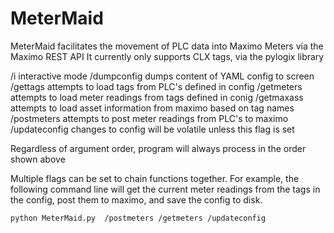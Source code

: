 # MeterMaid
MeterMaid facilitates the movement of PLC data into Maximo Meters via the Maximo REST API
It currently only supports CLX tags, via the pylogix library

/i             interactive mode
/dumpconfig    dumps content of YAML config to screen
/gettags       attempts to load tags from PLC's defined in config
/getmeters     attempts to load meter readings from tags defined in conig
/getmaxass     attempts to load asset information from maximo based on tag names
/postmeters    attempts to post meter readings from PLC's to maximo
/updateconfig  changes to config will be volatile unless this flag is set

Regardless of argument order, program will always process in the order shown above

Multiple flags can be set to chain functions together. For example, the following
command line will get the current meter readings from the tags in the config,
post them to maximo, and save the config to disk.

    python MeterMaid.py  /postmeters /getmeters /updateconfig
